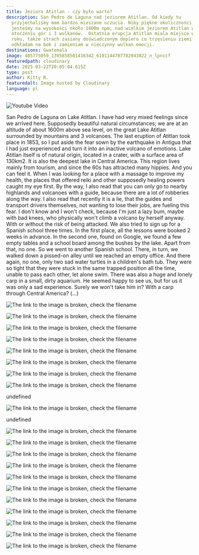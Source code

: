 ```yaml
---
title: Jezioro Atitlan - czy było warto?
description: San Pedro de Laguna nad jeziorem Atitlan. Od kiedy tu
  przyjechaliśmy mam bardzo mieszane uczucia. Niby piękne okoliczności przyrody;
  jesteśmy na wysokości około 1600m npm, nad wielkim jeziorem Atitlan w
  otoczeniu gór i 3 wulkanów.  Ostatnia erupcja Atitlan miala miejsce w 1853
  roku, także strach zasiany doświadczonym dopiero co trzęsieniu ziemi w Antigua
  odkładam na bok i zamieniam w nieczynny wulkan emocji.
destinations: Gwatemala
image: 485775059_1395858501416342_6101144707782043822_n_lpnccf
featuredpath: cloudinary
date: 2025-03-22T20:05:04.615Z
type: post
author: Kitty R.
featuredalt: Image hosted by Cloudinary
language: pl
---
```

<!--StartFragment-->

![Youtube Video](http://img.youtube.com/vi/lFhc_I-s164/0.jpg)

<!--StartFragment-->

San Pedro de Laguna on Lake Atitlan. I have had very mixed feelings since we arrived here. Supposedly beautiful natural circumstances; we are at an altitude of about 1600m above sea level, on the great Lake Atitlan surrounded by mountains and 3 volcanoes. The last eruption of Atitlan took place in 1853, so I put aside the fear sown by the earthquake in Antigua that I had just experienced and turn it into an inactive volcano of emotions. Lake Atitlan itself is of natural origin, located in a crater, with a surface area of ​​130km2. It is also the deepest lake in Central America. This region lives mainly from tourism, and since the 60s has attracted many hippies. And you can feel it. When I was looking for a place with a massage to improve my health, the places that offered reiki and other supposedly healing powers caught my eye first. By the way, I also read that you can only go to nearby highlands and volcanoes with a guide, because there are a lot of robberies along the way. I also read that recently it is a lie, that the guides and transport drivers themselves, not wanting to lose their jobs, are fueling this fear. I don't know and I won't check, because I'm just a lazy bum, maybe with bad knees, who physically won't climb a volcano by herself anyway. With or without the risk of being attacked. We also tried to sign up for a Spanish school three times. In the first place, all the lessons were booked 2 weeks in advance. In the second one, found on Google, we found a few empty tables and a school board among the bushes by the lake. Apart from that, no one. So we went to another Spanish school. There, in turn, we walked down a pissed-on alley until we reached an empty office. And there again, no one, only two sad water turtles in a children's bath tub. They were so tight that they were stuck in the same trapped position all the time, unable to pass each other, let alone swim. There was also a huge and lonely carp in a small, dirty aquarium. He seemed happy to see us, but for us it was only a sad experience. Surely we won't take him in? With a carp through Central America? (...)

<!--EndFragment-->

![The link to the image is broken, check the filename](https://res.cloudinary.com/dkdpqgjhi/image/upload/c_scale,w_600/20250215_174438_r9gkgf)

![The link to the image is broken, check the filename](https://res.cloudinary.com/dkdpqgjhi/image/upload/c_scale,w_600/20250215_174132_vewcve)

![The link to the image is broken, check the filename](https://res.cloudinary.com/dkdpqgjhi/image/upload/c_scale,w_600/20250215_173108_yncdcc)

![The link to the image is broken, check the filename](https://res.cloudinary.com/dkdpqgjhi/image/upload/c_scale,w_600/20250214_161750_yesrqt)

![The link to the image is broken, check the filename](https://res.cloudinary.com/dkdpqgjhi/image/upload/c_scale,w_600/20250214_151721_dteiap)

![The link to the image is broken, check the filename](https://res.cloudinary.com/dkdpqgjhi/image/upload/c_scale,w_600/20250213_155542_gypwnc)

![The link to the image is broken, check the filename](https://res.cloudinary.com/dkdpqgjhi/image/upload/c_scale,w_600/20250213_150255_jh7hub)

![The link to the image is broken, check the filename](https://res.cloudinary.com/dkdpqgjhi/image/upload/c_scale,w_600/undefined)

undefined

![The link to the image is broken, check the filename](https://res.cloudinary.com/dkdpqgjhi/image/upload/c_scale,w_600/undefined)

undefined

![The link to the image is broken, check the filename](https://res.cloudinary.com/dkdpqgjhi/image/upload/c_scale,w_600/20250213_123440_umbiwp)

![The link to the image is broken, check the filename](https://res.cloudinary.com/dkdpqgjhi/image/upload/c_scale,w_600/20250213_123443_ik3hut)

![The link to the image is broken, check the filename](https://res.cloudinary.com/dkdpqgjhi/image/upload/c_scale,w_600/20250213_123428_jkdudx)

![The link to the image is broken, check the filename](https://res.cloudinary.com/dkdpqgjhi/image/upload/c_scale,w_600/20250212_101455_s53bdl)

![The link to the image is broken, check the filename](https://res.cloudinary.com/dkdpqgjhi/image/upload/c_scale,w_600/20250211_181848_tfghta)

![The link to the image is broken, check the filename](https://res.cloudinary.com/dkdpqgjhi/image/upload/c_scale,w_600/20250211_151246_nmgnfl)

![The link to the image is broken, check the filename](https://res.cloudinary.com/dkdpqgjhi/image/upload/c_scale,w_600/20250211_151055_xkzqo2)

![The link to the image is broken, check the filename](https://res.cloudinary.com/dkdpqgjhi/image/upload/c_scale,w_600/20250211_102147_wy5yco)

![The link to the image is broken, check the filename](https://res.cloudinary.com/dkdpqgjhi/image/upload/c_scale,w_600/20250210_113237_fmhv34)

![The link to the image is broken, check the filename](https://res.cloudinary.com/dkdpqgjhi/image/upload/c_scale,w_600/20250209_215657_jgsca1)

![The link to the image is broken, check the filename](https://res.cloudinary.com/dkdpqgjhi/image/upload/c_scale,w_600/20250209_142747_lu3lcg)

<!--EndFragment-->